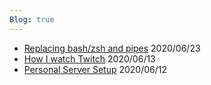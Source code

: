 ```yaml
---
Blog: true
---
```


* [Replacing bash/zsh and pipes](/post/replacing_shell/) 2020/06/23
* [How I watch Twitch](/post/how_i/watch_twitch/) 2020/06/13
* [Personal Server Setup](/post/server_setup/) 2020/06/12



